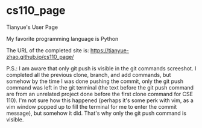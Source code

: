 # cs110_page
Tianyue's User Page

My favorite programming language is Python

The URL of the completed site is: https://tianyue-zhao.github.io/cs110_page/

P.S.: I am aware that only git push is visible in the git commands screeshot. I completed all the previous clone, branch, and add commands, but somehow by the time I was done pushing the commit, only the git push command was left in the git terminal (the text before the git push command are from an unrelated project done before the first clone command for CSE 110). I'm not sure how this happened (perhaps it's some perk with vim, as a vim window popped up to fill the terminal for me to enter the commit message), but somehow it did. That's why only the git push command is visible.
